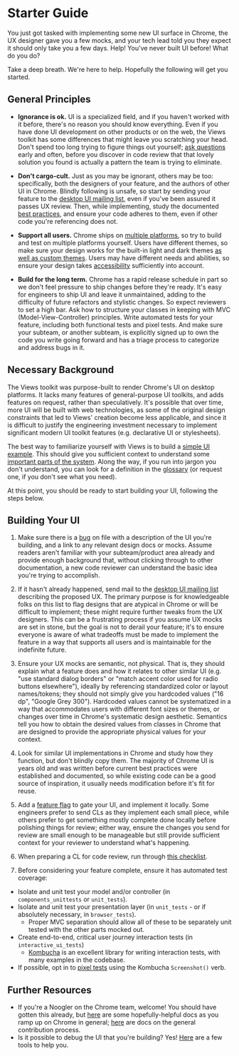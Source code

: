 # Starter Guide

You just got tasked with implementing some new UI surface in Chrome, the UX
designer gave you a few mocks, and your tech lead told you they expect it should
only take you a few days. Help! You've never built UI before! What do you do?

Take a deep breath. We're here to help. Hopefully the following will get you
started.

## General Principles

* **Ignorance is ok.** UI is a specialized field, and if you haven't worked with
it before, there's no reason you should know everything. Even if you have done
UI development on other products or on the web, the Views toolkit has some
differences that might leave you scratching your head. Don't spend too long
trying to figure things out yourself;
[ask questions](https://chromium.googlesource.com/chromium/src/+/main/docs/ui/ask/index.md)
early and often, before you discover in code review that that lovely solution
you found is actually a pattern the team is trying to eliminate.

* **Don't cargo-cult.** Just as you may be ignorant, others may be too:
specifically, both the designers of your feature, and the authors of other UI in
Chrome. Blindly following is unsafe, so start by sending your feature to the
[desktop UI mailing list](http://go/cr-ui-process), even if you've been assured
it passes UX review. Then, while implementing, study the documented
[best practices](learn/index.md#best-practices), and ensure your code adheres to
them, even if other code you're referencing does not.

* **Support all users.** Chrome ships on
[multiple platforms](views/platform_style.md), so try to build and test on
multiple platforms yourself. Users have different themes, so make sure your
design works for the built-in light and dark themes
[as well as custom themes](create/examples/theme_aware.md). Users may have
different needs and abilities, so ensure your design takes
[accessibility](http://go/gar) sufficiently into account.

* **Build for the long term.** Chrome has a rapid release schedule in part so we
don't feel pressure to ship changes before they're ready. It's easy for
engineers to ship UI and leave it unmaintained, adding to the difficulty of
future refactors and stylistic changes. So expect reviewers to set a high bar.
Ask how to structure your classes in keeping with MVC (Model-View-Controller)
principles. Write automated tests for your feature, including both functional
tests and pixel tests. And make sure your subteam, or another subteam, is
explicitly signed up to own the code you write going forward and has a triage
process to categorize and address bugs in it.

## Necessary Background

The Views toolkit was purpose-built to render Chrome's UI on desktop platforms.
It lacks many features of general-purpose UI toolkits, and adds features on
request, rather than speculatively. It's possible that over time, more UI will
be built with web technologies, as some of the original design constraints that
led to Views' creation become less applicable, and since it is difficult to
justify the engineering investment necessary to implement significant modern
UI toolkit features (e.g. declarative UI or stylesheets).

The best way to familiarize yourself with Views is to build a
[simple UI example](create/examples/login_dialog.md). This should give you
sufficient context to understand some
[important parts of the system](views/overview.md). Along the way, if you run
into jargon you don't understand, you can look for a definition in the
[glossary](learn/glossary.md) (or request one, if you don't see what you need).

At this point, you should be ready to start building your UI, following the
steps below.

## Building Your UI

1. Make sure there is a [bug](http://crbug.com/) on file with a description of
the UI you're building, and a link to any relevant design docs or mocks. Assume
readers aren't familiar with your subteam/product area already and provide
enough background that, without clicking through to other documentation, a new
code reviewer can understand the basic idea you're trying to accomplish.

1. If it hasn't already happened, send mail to the
[desktop UI mailing list](http://go/cr-ui-process) describing the proposed UX.
The primary purpose is for knowledgeable folks on this list to flag designs that
are atypical in Chrome or will be difficult to implement; these might require
further tweaks from the UX designers. This can be a frustrating process if you
assume UX mocks are set in stone, but the goal is not to derail your feature;
it's to ensure everyone is aware of what tradeoffs must be made to implement the
feature in a way that supports all users and is maintainable for the indefinite
future.

1. Ensure your UX mocks are semantic, not physical. That is, they should explain
what a feature does and how it relates to other similar UI (e.g. "use standard
dialog borders" or "match accent color used for radio buttons elsewhere"),
ideally by referencing standardized color or layout names/tokens; they should
not simply give you hardcoded values ("16 dp", "Google Grey 300"). Hardcoded
values cannot be systematized in a way that accommodates users with different
font sizes or themes, or changes over time in Chrome's systematic design
aesthetic. Semantics tell you how to obtain the desired values from classes in
Chrome that are designed to provide the appropriate physical values for your
context.

1. Look for similar UI implementations in Chrome and study how they function,
but don't blindly copy them. The majority of Chrome UI is years old and was
written before current best practices were established and documented, so while
existing code can be a good source of inspiration, it usually needs modification
before it's fit for reuse.

1. Add a [feature flag](/docs/how_to_add_your_feature_flag.md) to gate your UI,
and implement it locally. Some engineers prefer to send CLs as they implement
each small piece, while others prefer to get something mostly complete done
locally before polishing things for review; either way, ensure the changes you
send for review are small enough to be manageable but still provide sufficient
context for your reviewer to understand what's happening.

1. When preparing a CL for code review, run through
[this checklist](learn/bestpractices/prepare_for_code_review.md).

1. Before considering your feature complete, ensure it has automated test
coverage:
 - Isolate and unit test your model and/or controller (in `components_unittests`
   or `unit_tests`).
 - Isolate and unit test your presentation layer (in `unit_tests` - or if
   absolutely necessary, in `browser_tests`).
   - Proper MVC separation should allow all of these to be separately unit
     tested with the other parts mocked out.
 - Create end-to-end, critical user journey interaction tests (in
   `interactive_ui_tests`)
   - [Kombucha](/chrome/test/interaction/README.md) is an excellent library for
     writing interaction tests, with many examples in the codebase.
 - If possible, opt in to [pixel tests](/docs/testing/pixel_tests.md) using
   the Kombucha `Screenshot()` verb.

## Further Resources

* If you're a Noogler on the Chrome team, welcome! You should have gotten this
already, but
[here](https://sites.google.com/corp/google.com/chrome-top-level/more-resources/new-to-chrome)
are some hopefully-helpful docs as you ramp up on Chrome in general;
[here](/docs/contributing.md) are docs on the general contribution process.
* Is it possible to debug the UI that you're building? Yes!
[Here](learn/ui_debugging.md) are a few tools to help you.

